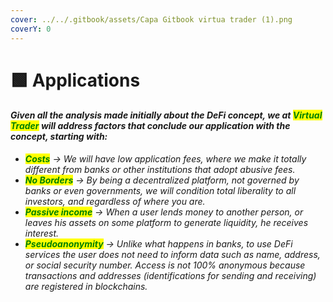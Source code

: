 ```yaml
---
cover: ../../.gitbook/assets/Capa Gitbook virtua trader (1).png
coverY: 0
---
```


# 🟩 Applications

#### _Given all the analysis made initially about the DeFi concept, we at <mark style="color:green;">Virtual Trader</mark> will address factors that conclude our application with the concept, starting with:_

* _<mark style="color:green;">**Costs**</mark> -> We will have low application fees, where we make it totally different from banks or other institutions that adopt abusive fees._
* _<mark style="color:green;">**No Borders**</mark>  -> By being a decentralized platform, not governed by banks or even governments, we will condition total liberality to all investors, and regardless of where you are._
* _<mark style="color:green;">**Passive income**</mark> -> When a user lends money to another person, or leaves his assets on some platform to generate liquidity, he receives interest._
* _<mark style="color:green;">**Pseudoanonymity**</mark> -> Unlike what happens in banks, to use DeFi services the user does not need to inform data such as name, address, or social security number. Access is not 100% anonymous because transactions and addresses (identifications for sending and receiving) are registered in blockchains._
